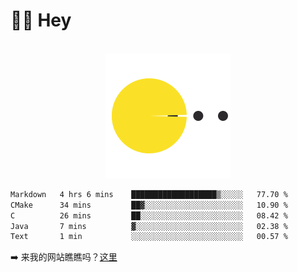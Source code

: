 
# 👋🏻 Hey
<div align="center">
	<br>
	<img src="https://raw.githubusercontent.com/Aniket965/Aniket965/master/pacman.svg?sanitize=true" width="200" height="200">
	<br>
</div>

<!--START_SECTION:waka-->

```txt
Markdown   4 hrs 6 mins    ███████████████████▒░░░░░   77.70 %
CMake      34 mins         ██▓░░░░░░░░░░░░░░░░░░░░░░   10.90 %
C          26 mins         ██░░░░░░░░░░░░░░░░░░░░░░░   08.42 %
Java       7 mins          ▓░░░░░░░░░░░░░░░░░░░░░░░░   02.38 %
Text       1 min           ░░░░░░░░░░░░░░░░░░░░░░░░░   00.57 %
```

<!--END_SECTION:waka-->

 ➡️  来我的网站瞧瞧吗？[这里](https://www.shaolongfei.com)
